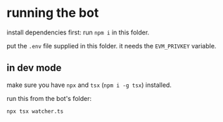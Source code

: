 # running the bot

install dependencies first: run `npm i` in this folder.

put the `.env` file supplied in this folder. it needs the `EVM_PRIVKEY` variable.

## in dev mode
make sure you have `npx` and `tsx` (`npm i -g tsx`) installed.

run this from the bot's folder:

```shell
npx tsx watcher.ts
```
